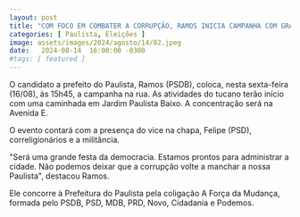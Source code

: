 ```yaml
---
layout: post
title: "COM FOCO EM COMBATER A CORRUPÇÃO, RAMOS INICIA CAMPANHA COM GRANDE CAMINHADA NO BAIRRO DE JARDIM PAULISTA BAIXO"
categories: [ Paulista, Eleições ]
image: assets/images/2024/agosto/14/02.jpeg
date:   2024-08-14  16:00:00 -0300
#tags: [ featured ]
---
```

O candidato a prefeito do Paulista, Ramos (PSDB), coloca, nesta sexta-feira (16/08), às 15h45, a campanha na rua. As atividades do tucano terão início com uma caminhada em Jardim Paulista Baixo. A concentração será na Avenida E.

O evento contará com a presença do vice na chapa, Felipe (PSD), correligionários e a militância. 

"Será uma grande festa da democracia. Estamos prontos para administrar a cidade. Não podemos deixar que a corrupção volte a manchar a nossa Paulista", destacou Ramos.

Ele concorre à Prefeitura do Paulista pela coligação A Força da Mudança, formada pelo PSDB, PSD, MDB, PRD, Novo, Cidadania e Podemos.